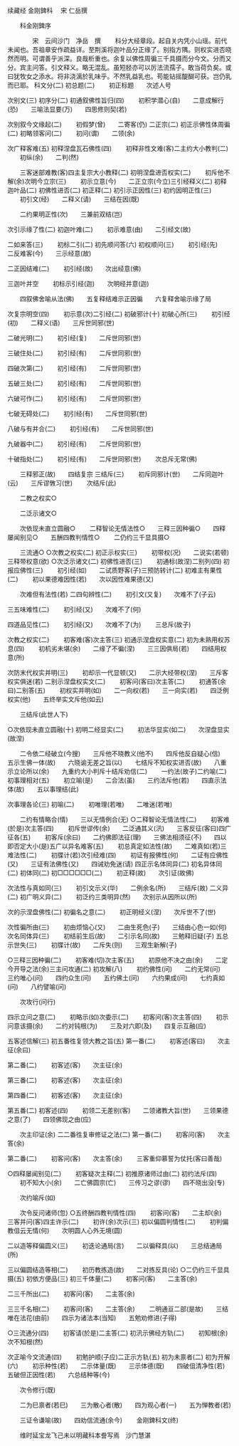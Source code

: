 续藏经   金刚錍科
　宋 仁岳撰
　　 

　　科金刚錍序

　　　　宋　云间沙门　净岳　撰
　　科分大经章段。起自关内凭小山瑶。前代未闻也。吾祖章安作疏益详。至荆溪将迦叶品分正缘了。别指方隅。则权实进否晓然而明。可谓善乎派深。良哉析重也。余复以佛性周徧三千具摄而分今文。分而又分。宾主问答。引文释义。略无混乱。虽短胫亦可以厉法流孺子。敢当荷负矣。或曰犹牧女之添水。将非浇漓於乳味乎。不然乳益乳也。苟能钻摇醍醐可获。岂仍乳而已耶。
科文分(二)
初总题(二)
　　初正标题　　次述人号

次别文(三)
初序分(二)
初通叙佛性旨归(四)
　　初积学潜心(自)　　二意成解行(恐)　　三喻法显要(万)　　四思修则契(若)

次别叙今文缘起(二)
　　初假梦(曾)　　二寄客(仍)
二正宗(二)
初正示佛性体周徧(二)
初略领客问(二)
　　初问(谓)　　二领(余)

次广释客难(五)
初释涅盘瓦石佛性(四)
　　初释非性文难(客)二主约大小教判(二)
　　初纵(余)　　二判(然)

　　三客迷部难教(客)四主复宗大小教释(二)
初明涅盘进否权实(二)
　　初斥他不解(余)次明今立宗(三)
　　初示立意(今)　　二正立宗(今立)三引经释义(二)
初释迦叶品(二)
初佛性进否(二)
初正释(二)
初引示正因性(三)
初约因明正性(三)
　　初引文(经)　　二释义(请)　　三结在因(既)

　　二约果明正性(次)　　三兼前双结(岂)

次引示缘了性(二)
初迦叶难(二)
　　初示难意(由)　　二引经文(故)

二如来答(三)
　　初标二引(二)
初先顺问答(六)
初权顺问(三)
　　初引经(先)　　二反难客(今)　　三示经意(故)

二正因结难(二)
　　初引经(故)　　次出经意(佛)

三迦叶并空
　　初标示引经(迦)　　次明经并意(迦)

　　四叙佛舍喻从法(佛)　　五复释结难示正因徧　　六复释舍喻示缘了局

次复宗明空(四)
　　初示意(次)二引经(二)
初破邪计(十)
初破心所(三)
　　初引经(初)　　二释义(语)　　三斥世同邪(世)

二破光明(二)
　　初引经(复)　　二斥世同邪(世)

三破住处(二)
　　初引经(有)　　二斥世同邪(世)

四破次第(二)
　　初引经(有)　　二斥世同邪(世)

五破三处(二)
　　初引经(有)　　二斥世同邪(世)

六破可作(二)
　　初引经(有)　　二斥世同邪(世)

七破无碍处(二)
　　初引经(有)　　二斥世同邪(世)

八破与有并合(二)
　　初引经(有)　　二斥世同邪(世)

九破器中(二)
　　初引经(有)　　二斥世同邪(世)

十破指处(二)
　　初引经(有)　　二斥世同邪(世)
　　次总斥无常(佛)

　　三释邪正(故)　　四结复宗
三结斥(三)
　　初斥同邪计(世)　　二斥同迦叶(云)　　三斥谬斆习(世)
　　次结斥(此)

　　二教之权实○

　　二泛示诸文○

　　次依现未直立圆融○
　　二释智论无情法性○　　三释三因种徧○　　四释屡闻别见○　　五酬四教判情性○
　　二仍约三千显具摄○

　　三流通○
○次教之权实(二)
初正示权实(三)
　　初带权(况)　　二说实(若顿)　　三释带权意(欲)
○次泛示诸文(二)
初佛性进否(三)
　　初通标(故涅)二别列(四)
初报应佛性(三)
　　初引经(如)　　二试质野客(子)三预防转计(二)
初难主有果性(二)
　　初以果德难因性(若)　　次以因性难果德(又)

　　次难但有法性(若)
二四句辨性(二)
　　初引文(又复)　　次难不了(子云)

三五味难性(二)
　　初引经(又)　　次难不了(何)

四道品见性(二)
　　初引经(又)　　次难不了(为)
　　三总斥(故子)

次教之权实(二)
　　初客难(客)次主答(三)
初通示涅盘权实意(二)
初为未熟用权苏息(四)
　　初机劣未堪(余)　　二缘了不徧(涅)　　三三因俱局(若)　　四结用权意(所)

次防末代权实并明(三)
　　初却示一代显顿(又)　　二示大经带权(涅)　　三斥客权实俱迷(若)
二别示涅盘权实文(二)
　　初客问(客曰)次主答(二)
　　初通答(余曰)二别答(五)
　　初权实并明(如)　　二一向权(若)　　三一向实(若)　　四泛例权实(他)　　五终举实文斥他(如云)

　　三结斥(此世人下)

○次依现未直立圆融(十)
初明二经显实(二)
　　初法华显实(如二)　　次涅盘显实(故涅)

　　二令依二经破立(今搜)　　三斥他不晓教义(他不)　　四斥他反自疑心(信)　　五示生佛一体(故)　　六晓谕无差之旨(以)　　七结斥不知权实进否(故)　　八重示立论所以(余)　　九重约大小判斥十结斥劝信(二)
　　一约法(故子)二约喻(二)
初事理相对(五)
　　初立喻(是)　　二合法(虽)　　三约法斥他(若)　　四直示法体(故)　　五以事理结(此)

次事理各论(三)
初喻(二)
　　初唯理(若唯)　　二唯迷(若唯)

　　二约有情略合(情)　　三以无情例合(无)
○二释智论无情法性(二)
　　初客难(於是)次主答(四)
　　初斥世谬传(余)　　二泛通其义(汛)　　三客反征(客曰)四广征各(五)
　　初客斥(余曰)　　二约佛即法征(理)　　三佛法相须征(不)　　四以即否定大小(是)五广以异名难客(五)
　　初总真定如法性(故)　　二难真如(若)三难法性(二)
　　初牒计(若)次引经难(四)
　　初证有报佛性(何)　　二证有应佛性(又)　　三证有法佛性(又)　　四诫劝免迷(请)
四正示名体同异(二)
初名异体同(二)
初体同(二)
初□□□□□□(二)
　　初正释(故)　　次引证(故佛)

次法性与真如同(三)
　　初引文示义(华)　　二例余名(所)　　三结斥(故)
二义异(二)
初广明义异(二)
　　初泛约三类明异(然)　　次别示从因所以(所)

次的示涅盘佛性(二)
初徧名之意(二)
　　初正明经义(涅)　　次斥世不了(世)

次性徧所由(三)
　　初由烦恼心(又)　　二由生死色(子)　　三结由心色一如(何)
次名同体异(三)
　　初结前生后(故)　　二引示名同(故)　　三勉释旧疑(子)
五总示世失(三)
　　初牒计(故)　　二斥失(则)　　三观生新解(子)

○三释三因种徧(二)
　　初客难(切)次主客(五)
　　初原他不决之由(余)　　二定今开导之法(余)三主问攻通(二)
初攻解(八)
　　初约佛性(问)　　二约无常(问)　　三约唯心(问)　　四约众生(问)　　五约佛土(问)　　六约果成(问)　　七约真如(问)　　八约譬喻(问)

　　次攻行(问行)

四示立问之意(二)
　　初略示(如)次委示(二)
　　初客问(客)次主答(四)
　　初示问意该摄(余)　　二约对钝根(为)　　三及对六即(及)　　四复示互融(应)

五客述信解(三)
初五番徃复领大教之旨(五)
第一番(二)
　　初客述(客曰)　　次主征(余曰)

第二番(二)
　　初客述(客)　　次主征(余)

第三番(二)
　　初客述(客)　　次主征(余)

第四番(二)
　　初客述(客)　　次主征(余)

第五番(二)
初客述(四)
　　初领二无差别(客)　　二领诸教大旨(世)　　三领果德之意(了)　　四领佛现之由(应)

　　次主印证(余)
二二番徃复审修证之法(二)
第一番(二)
　　初客问(客)　　次主答(余)

第二番(二)
　　初客问(客)　　次主答(余)
　　三客重仰慕誓为仗托(客曰善哉)

○四释屡闻别见(二)
　　初客疑次主释(二)
初推原诸师过由(二)
初约法斥(四)
　　初不知大小(余)　　二亡佛圆宗(亡)　　三传习之谬(谬)　　四不晓出没(专)

　　次约喻斥(如)

　　次令反问诸师(忽)
○五终酬四教判情性(四)
　　初客问(客)　　二主却(余)　　三客并问(客)四主许示(二)
　　初许(余)次示(三)
初以偏圆判情性(二)
　　初判偏教伹云无情(何)　　次明圆人心外无境(圆)

二以造等释偏圆义(三)
　　初迭论通局(言)　　二以徧释具(以)　　三总结通局(所)

三以偏圆结造等相(二)
　　初历教拣造(故)　　二对拣反具(论)
○二仍约三千显具摄(五)
初依方便品(三)
初三千体量(二)
　　初客问(客)　　二主答(余)

二三千所出(二)
　　初客问(客)　　二主答(余)

三三千名相(二)
　　初客问(客)　　二主答(余)
　　二明通亘二部(是故)　　三结唯在法花(由前)　　四示为诸法本(当知)　　五勉劝修进(子得)

○三流通分(四)
　　初客请(於是)二主答(二)
初汛示佛经方轨(二)
　　初知根(余)　　次不知根(然)

次正喻今文流通(四)
　　初勉护顺(子应)二正示方轨(五)
初为未禀者(二)
初为开解(六)
　　初示种性(若)　　二示体量(既)　　三示体德(既)　　四破伹清净性(若)　　五破但正因性(若)　　六总结种等(今)

　　次令修行(既)

　　二为巳禀者(若巳)　　三为散心者(散)　　四为观心者(一)　　五为惮教者(若)

　　三证令谦喻(故)　　四劝信流通(余今)
　　金刚錍科文(终)

　　维时延宝龙飞己未以明藏科本誊写焉　沙门慧湛
